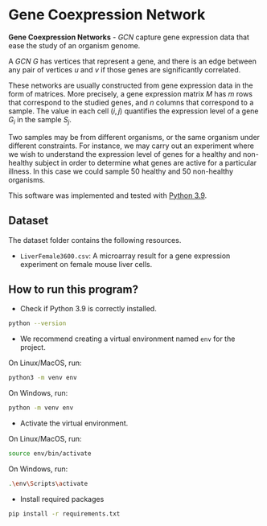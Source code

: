 # Gene Coexpression Network

**Gene Coexpression Networks** - _GCN_ capture gene expression data that ease the study of an organism genome.

A _GCN_ $G$ has vertices that represent a gene, and there is an edge between any pair of vertices $u$ and $v$ if those genes are significantly correlated.

These networks are usually constructed from gene expression data in the form of matrices. More precisely, a gene expression matrix $M$ has $m$ rows that correspond to the studied genes, and $n$ columns that correspond to a sample. The value in each cell $(i, j)$ quantifies the expression level of a gene $G_i$ in the sample $S_j$.

Two samples may be from different organisms, or the same organism under different constraints. For instance, we may carry out an experiment where we wish to understand the expression level of genes for a healthy and non-healthy subject in order to determine what genes are active for a particular illness. In this case we could sample 50 healthy and 50 non-healthy organisms.

This software was implemented and tested with [Python 3.9](https://www.python.org/downloads/release/python-390/).

## Dataset

The dataset folder contains the following resources.

- `LiverFemale3600.csv`: A microarray result for a gene expression experiment on female mouse liver cells.

## How to run this program?

- Check if Python 3.9 is correctly installed.

```sh
python --version
```

- We recommend creating a virtual environment named `env` for the project.

On Linux/MacOS, run:

```sh
python3 -m venv env
```

On Windows, run:

```sh
python -m venv env
```

- Activate the virtual environment.

On Linux/MacOS, run:

```sh
source env/bin/activate
```

On Windows, run:

```sh
.\env\Scripts\activate
```

- Install required packages

```sh
pip install -r requirements.txt
```
